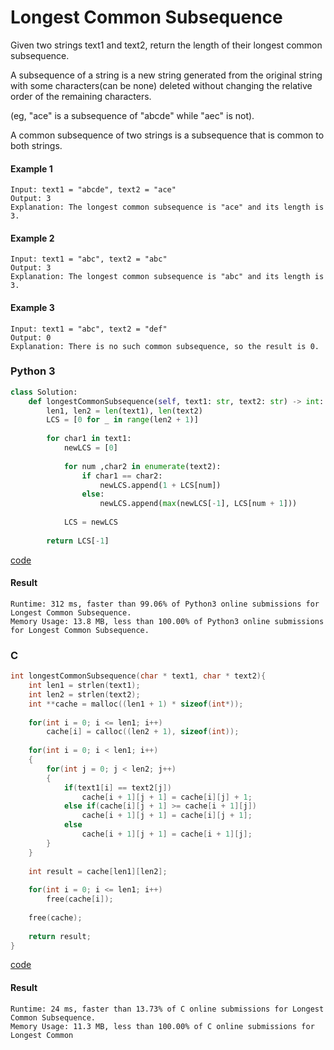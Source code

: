 # Longest Common Subsequence
Given two strings text1 and text2, return the length of their longest common subsequence.

A subsequence of a string is a new string generated from the original string with some characters(can be none) deleted without changing the relative order of the remaining characters. 

(eg, "ace" is a subsequence of "abcde" while "aec" is not). 

A common subsequence of two strings is a subsequence that is common to both strings.

#### Example 1
```
Input: text1 = "abcde", text2 = "ace" 
Output: 3  
Explanation: The longest common subsequence is "ace" and its length is 3.
```

#### Example 2
```
Input: text1 = "abc", text2 = "abc"
Output: 3
Explanation: The longest common subsequence is "abc" and its length is 3.
```

#### Example 3
```
Input: text1 = "abc", text2 = "def"
Output: 0
Explanation: There is no such common subsequence, so the result is 0.
```

### Python 3
```python
class Solution:
    def longestCommonSubsequence(self, text1: str, text2: str) -> int:
        len1, len2 = len(text1), len(text2)
        LCS = [0 for _ in range(len2 + 1)]
        
        for char1 in text1:
            newLCS = [0]
            
            for num ,char2 in enumerate(text2):
                if char1 == char2:
                    newLCS.append(1 + LCS[num])
                else:
                    newLCS.append(max(newLCS[-1], LCS[num + 1]))
                
            LCS = newLCS
                
        return LCS[-1] 
```
[code](Python%203/1143.py)

#### Result
```
Runtime: 312 ms, faster than 99.06% of Python3 online submissions for Longest Common Subsequence.
Memory Usage: 13.8 MB, less than 100.00% of Python3 online submissions for Longest Common Subsequence.
```

### C
```C
int longestCommonSubsequence(char * text1, char * text2){
    int len1 = strlen(text1);
    int len2 = strlen(text2);
    int **cache = malloc((len1 + 1) * sizeof(int*));
    
    for(int i = 0; i <= len1; i++)
        cache[i] = calloc((len2 + 1), sizeof(int));
    
    for(int i = 0; i < len1; i++)
    {
        for(int j = 0; j < len2; j++)
        {
            if(text1[i] == text2[j])
                cache[i + 1][j + 1] = cache[i][j] + 1;
            else if(cache[i][j + 1] >= cache[i + 1][j])
                cache[i + 1][j + 1] = cache[i][j + 1];
            else
                cache[i + 1][j + 1] = cache[i + 1][j];
        }
    }
    
    int result = cache[len1][len2];
    
    for(int i = 0; i <= len1; i++)
        free(cache[i]);
    
    free(cache);
    
    return result;
}
```
[code](C/1143.c)

#### Result
```
Runtime: 24 ms, faster than 13.73% of C online submissions for Longest Common Subsequence.
Memory Usage: 11.3 MB, less than 100.00% of C online submissions for Longest Common
```

